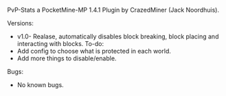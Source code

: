 PvP-Stats a PocketMine-MP 1.4.1 Plugin by CrazedMiner (Jack Noordhuis).

Versions:
- v1.0- Realase, automatically disables block breaking, block placing and interacting with blocks.
To-do:
- Add config to choose what is protected in each world.
- Add more things to disable/enable.

Bugs:
- No known bugs.
